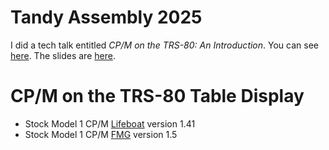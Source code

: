 # Tandy Assembly 2025

I did a tech talk entitled *CP/M on the TRS-80: An Introduction*.  You can see
[here](https://www.youtube.com/live/qVE67v0ojfA?si=rH0_dIsJ38Js41A0). The
slides are
[here](https://docs.google.com/presentation/d/1jsjvmITQ_utp5yJEIA8RQ4okOiuqKJEUzr_AwcIuu1I/edit?usp=sharing).

# CP/M on the TRS-80 Table Display

* Stock Model 1 CP/M [Lifeboat](./m1_lifeboat) version 1.41
* Stock Model 1 CP/M [FMG](./m1_fmg) version 1.5
